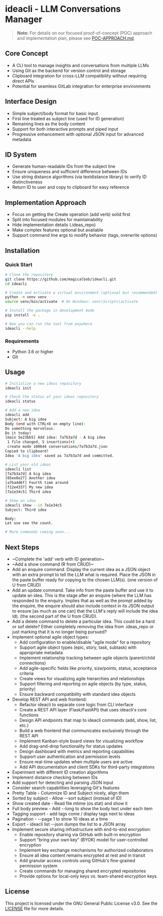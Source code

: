 # ideacli - LLM Conversations Manager

> **Note:** For details on our focused proof-of-concept (POC) approach and implementation plan, please see [POC-APPROACH.md](POC-APPROACH.md).

## Core Concept
- A CLI tool to manage insights and conversations from multiple LLMs
- Using Git as the backend for version control and storage
- Clipboard integration for cross-LLM compatibility without requiring direct APIs
- Potential for seamless GitLab integration for enterprise environments

## Interface Design
- Simple subject/body format for basic input
- First line treated as subject line (used for ID generation)
- Remaining lines as the body content
- Support for both interactive prompts and piped input
- Progressive enhancement with optional JSON input for advanced metadata

## ID System
- Generate human-readable IDs from the subject line
- Ensure uniqueness and sufficient difference between IDs
- Use string distance algorithms (via textdistance library) to verify ID distinctiveness
- Return ID to user and copy to clipboard for easy reference

## Implementation Approach
- Focus on getting the Create operation (add verb) solid first
- Split into focused modules for maintainability
- Hide implementation details (.ideas_repo)
- Make complex features optional but available
- Support command line args to modify behavior (tags, overwrite options)

## Installation

### Quick Start

```bash
# Clone the repository
git clone https://github.com/magicalbob/ideacli.git
cd ideacli

# Create and activate a virtual environment (optional but recommended)
python -m venv venv
source venv/bin/activate  # On Windows: venv\Scripts\activate

# Install the package in development mode
pip install -e .

# Now you can run the tool from anywhere
ideacli --help
```

### Requirements
- Python 3.6 or higher
- Git

## Usage
```bash
# Initialize a new ideas repository
ideacli init

# Check the status of your ideas repository
ideacli status

# Add a new idea
ideacli add
Subject: A big idea
Body (end with CTRL+D on empty line):
Do something marvelous.
Do it today!
[main 5e23bb5] Add idea: 7a7b3a7d - A big idea
 1 file changed, 5 insertions(+)
 create mode 100644 conversations/7a7b3a7d.json
Copied to clipboard!
Idea 'A big idea' saved as 7a7b3a7d and committed.

# List your old ideas
ideacli list
[7a7b3a7d] A big idea
[05ee8e27] Another idea
[a7ba4d6f] Fourth time around
[f12e4337] My new idea
[7a1e34c5] Third idea

# Show an idea
ideacli show --id 7a1e34c5
Subject: Third idea

Body:
Let use see the count.

# More commands coming soon...
```

## Next Steps
- ~Complete the 'add' verb with ID generation~
- ~Add a show command (R from CRUD)~
- Add an enquire command. Display the current idea as a JSON object with an extra prompt to tell the LLM what is required. Place the JSON in the paste buffer ready for copying to the chosen LLM(s). (one version of U from CRUD)
- Add an update command. Take info from the paste buffer and use it to update an idea. This is the stage after an enquire (where the LLM has responded to the enquiry. Implies that as well as the prompt added by the enquire, the enquire should also include context in its JSON output to ensure [as much as one can] that the LLM's reply will include the idea Id). (the second part of the U from CRUD).
- Add a delete command to delete a particular idea. This could be a hard or sof delete? Either completely removing the idea from .ideas_repo or just marking that it is no longer being pursued?
- Implement optional agile object types:
  - Add configuration to enable/disable "agile mode" for a repository
  - Support agile object types (epic, story, task, subtask) with appropriate metadata
  - Implement relationship tracking between agile objects (parent/child connections)
  - Add agile-specific fields like priority, size/points, status, acceptance criteria
  - Create views for visualizing agile hierarchies and relationships
  - Support filtering and reporting on agile objects (by type, status, priority)
  - Ensure backward compatibility with standard idea objects
- Develop REST API and web frontend:
  - Refactor ideacli to separate core logic from CLI interface
  - Create a REST API layer (Flask/FastAPI) that uses ideacli's core functions
  - Design API endpoints that map to ideacli commands (add, show, list, etc.)
  - Build a web frontend that communicates exclusively through the REST API
  - Implement Kanban-style board views for visualizing workflow
  - Add drag-and-drop functionality for status updates
  - Design dashboard with metrics and reporting capabilities
  - Support user authentication and permission levels
  - Ensure real-time updates when multiple users are active
  - Add API documentation and client SDKs for third-party integrations
- Experiment with different ID creation algorithms
- Implement distance checking between IDs
- Add support for detecting and parsing JSON input
- Consider search capabilities leveraging Git's features
- Pretty Table - Columnize ID and Subject nicely, align them
- Sorted by subject     - Allow --sort subject (instead of ID)
- Show created date     - Read file mtime (os.stat) and show it
- Full body preview     - Add --long to show the body text under each item
- Tagging support - add tags come / display tags next to ideas
- Pagination - --page 1 to show 10 ideas at a time
- Export - ideacli list --json dumps the list to a JSON array
- Implement secure sharing infrastructure with end-to-end encryption:
  - Enable repository sharing via GitHub with built-in encryption
  - Support "bring your own key" (BYOK) model for user-controlled encryption
  - Implement key exchange mechanisms for authorized collaborators
  - Ensure all idea content remains encrypted at rest and in transit
  - Add granular access controls using GitHub's fine-grained permission system
  - Create commands for managing shared encrypted repositories
  - Provide options for local-only keys vs. team-shared encryption keys

## License
This project is licensed under the GNU General Public License v3.0. See the [LICENSE](LICENSE) file for more details.
